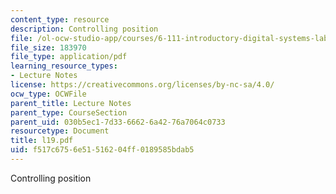 ```yaml
---
content_type: resource
description: Controlling position
file: /ol-ocw-studio-app/courses/6-111-introductory-digital-systems-laboratory-fall-2002/f517c6756e51516204ff0189585bdab5_l19.pdf
file_size: 183970
file_type: application/pdf
learning_resource_types:
- Lecture Notes
license: https://creativecommons.org/licenses/by-nc-sa/4.0/
ocw_type: OCWFile
parent_title: Lecture Notes
parent_type: CourseSection
parent_uid: 030b5ec1-7d33-6662-6a42-76a7064c0733
resourcetype: Document
title: l19.pdf
uid: f517c675-6e51-5162-04ff-0189585bdab5
---
```

Controlling position